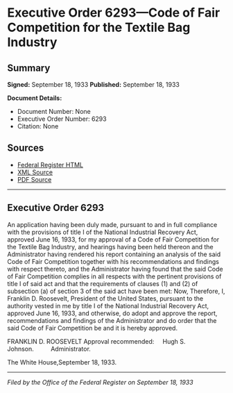 # Executive Order 6293—Code of Fair Competition for the Textile Bag Industry

## Summary

**Signed:** September 18, 1933
**Published:** September 18, 1933

**Document Details:**
- Document Number: None
- Executive Order Number: 6293
- Citation: None

## Sources
- [Federal Register HTML](https://www.presidency.ucsb.edu/documents/executive-order-6293-code-fair-competition-for-the-textile-bag-industry)
- [XML Source](None)
- [PDF Source](None)

---

## Executive Order 6293

An application having been duly made, pursuant to and in full compliance with the provisions of title I of the National Industrial Recovery Act, approved June 16, 1933, for my approval of a Code of Fair Competition for the Textile Bag Industry, and hearings having been held thereon and the Administrator having rendered his report containing an analysis of the said Code of Fair Competition together with his recommendations and findings with respect thereto, and the Administrator having found that the said Code of Fair Competition complies in all respects with the pertinent provisions of title I of said act and that the requirements of clauses (1) and (2) of subsection (a) of section 3 of the said act have been met:
Now, Therefore, I, Franklin D. Roosevelt, President of the United States, pursuant to the authority vested in me by title I of the National Industrial Recovery Act, approved June 16, 1933, and otherwise, do adopt and approve the report, recommendations and findings of the Administrator and do order that the said Code of Fair Competition be and it is hereby approved.

FRANKLIN D. ROOSEVELT
Approval recommended:     Hugh S. Johnson.          Administrator.

The White House,September 18, 1933.

---

*Filed by the Office of the Federal Register on September 18, 1933*
